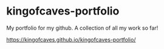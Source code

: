# kingofcaves-portfolio
 My portfolio for my github. A collection of all my work so far!

 https://kingofcaves.github.io/kingofcaves-portfolio/